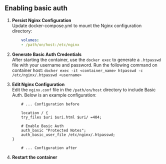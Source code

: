 ## Enabling basic auth

1. **Persist Nginx Configuration**  
    Update docker-compose.yml to mount the Nginx configuration directory:

    ```yaml
        volumes:
        - /path/on/host:/etc/nginx
    ```

2. **Generate Basic Auth Credentials**  
    After starting the container, use the `docker exec` to generate a `.htpasswd` file with your username and password. Run the following command on container host:
    `docker exec -it <container_name> htpasswd -c /etc/nginx/.htpasswd <username>`

3. **Edit Nginx Configuration**  
    Edit the `nginx.conf` file in the `/path/on/host` directory to include Basic Auth. Below is an example configuration:
    ```nginx
        # ... Configuration before

        location / {
        try_files $uri $uri.html $uri/ =404;

        # Enable Basic Auth
        auth_basic "Protected Notes";
        auth_basic_user_file /etc/nginx/.htpasswd;
    }

        # ... Configuration after
    ```

4. **Restart the container**  
